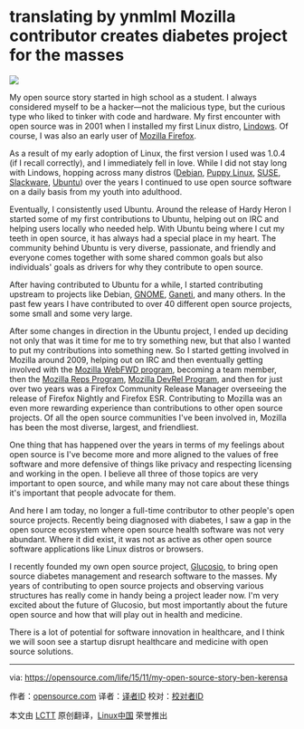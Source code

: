 translating by ynmlml
Mozilla contributor creates diabetes project for the masses
================================================================

![](https://opensource.com/sites/default/files/styles/image-full-size/public/images/life/myopensourcestory.png?itok=6TXlAkFi)

My open source story started in high school as a student. I always considered myself to be a hacker—not the malicious type, but the curious type who liked to tinker with code and hardware. My first encounter with open source was in 2001 when I installed my first Linux distro, [Lindows](https://en.wikipedia.org/wiki/Linspire). Of course, I was also an early user of [Mozilla Firefox](https://www.mozilla.org/en-US/firefox/new/?utm_source=firefox-com&utm_medium=referral).

As a result of my early adoption of Linux, the first version I used was 1.0.4 (if I recall correctly), and I immediately fell in love. While I did not stay long with Lindows, hopping across many distros ([Debian](https://www.debian.org/), [Puppy Linux](http://puppylinux.org/main/Overview%20and%20Getting%20Started.htm), [SUSE](https://www.suse.com/), [Slackware](http://www.slackware.com/), [Ubuntu](http://ubuntu.com/)) over the years I continued to use open source software on a daily basis from my youth into adulthood.

Eventually, I consistently used Ubuntu. Around the release of Hardy Heron I started some of my first contributions to Ubuntu, helping out on IRC and helping users locally who needed help. With Ubuntu being where I cut my teeth in open source, it has always had a special place in my heart. The community behind Ubuntu is very diverse, passionate, and friendly and everyone comes together with some shared common goals but also individuals' goals as drivers for why they contribute to open source.

After having contributed to Ubuntu for a while, I started contributing upstream to projects like Debian, [GNOME](https://www.gnome.org/), [Ganeti](https://code.google.com/p/ganeti/), and many others. In the past few years I have contributed to over 40 different open source projects, some small and some very large.

After some changes in direction in the Ubuntu project, I ended up deciding not only that was it time for me to try something new, but that also I wanted to put my contributions into something new. So I started getting involved in Mozilla around 2009, helping out on IRC and then eventually getting involved with the [Mozilla WebFWD program](https://webfwd.org/), becoming a team member, then the [Mozilla Reps Program](https://reps.mozilla.org/), [Mozilla DevRel Program](https://wiki.mozilla.org/Devrel), and then for just over two years was a Firefox Community Release Manager overseeing the release of Firefox Nightly and Firefox ESR. Contributing to Mozilla was an even more rewarding experience than contributions to other open source projects. Of all the open source communities I've been involved in, Mozilla has been the most diverse, largest, and friendliest.

One thing that has happened over the years in terms of my feelings about open source is I've become more and more aligned to the values of free software and more defensive of things like privacy and respecting licensing and working in the open. I believe all three of those topics are very important to open source, and while many may not care about these things it's important that people advocate for them.

And here I am today, no longer a full-time contributor to other people's open source projects. Recently being diagnosed with diabetes, I saw a gap in the open source ecosystem where open source health software was not very abundant. Where it did exist, it was not as active as other open source software applications like Linux distros or browsers.

I recently founded my own open source project, [Glucosio](http://www.glucosio.org/), to bring open source diabetes management and research software to the masses. My years of contributing to open source projects and observing various structures has really come in handy being a project leader now. I'm very excited about the future of Glucosio, but most importantly about the future open source and how that will play out in health and medicine.

There is a lot of potential for software innovation in healthcare, and I think we will soon see a startup disrupt healthcare and medicine with open source solutions.

------------------------------------------------------------------------------

via: https://opensource.com/life/15/11/my-open-source-story-ben-kerensa

作者：[opensource.com][a]
译者：[译者ID](https://github.com/译者ID)
校对：[校对者ID](https://github.com/校对者ID)

本文由 [LCTT](https://github.com/LCTT/TranslateProject) 原创翻译，[Linux中国](https://linux.cn/) 荣誉推出

[a]:opensource.com
